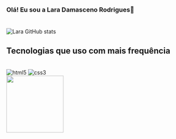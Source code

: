 ### Olá! Eu sou a Lara Damasceno Rodrigues🐺
#

![Lara GitHub stats](https://github-readme-stats.vercel.app/api?username=LaraDamasceno&show_icons=true&theme=tokyonight)


## Tecnologias que uso com mais frequência

<div style="display: inline_block"><br>

<img align="center" alt="html5" src="https://img.shields.io/badge/HTML5-E34F26?style=for-the-badge&logo=html5&logoColor=white">
<img align="center" alt="css3" src="https://img.shields.io/badge/CSS3-1572B6?style=for-the-badge&logo=css3&logoColor=white"><br>
</div>
<img width="150" src="https://c.tenor.com/ePPYHfoe2u4AAAAd/viktor-arcane.gif"><br>
